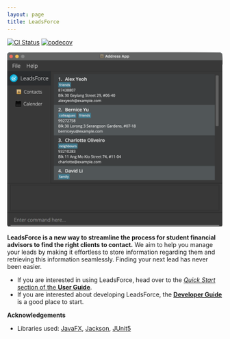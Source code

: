 ```yaml
---
layout: page
title: LeadsForce
---
```


[![CI Status](https://github.com/se-edu/addressbook-level3/workflows/Java%20CI/badge.svg)](https://github.com/se-edu/addressbook-level3/actions)
[![codecov](https://codecov.io/gh/benedictchuajj/tp/branch/master/graph/badge.svg?token=77324c12-7eb0-47de-aa9b-8dea200f09d2)](https://codecov.io/gh/benedictchuajj/tp)

![Ui](images/Ui.png)

**LeadsForce is a new way to streamline the process for student financial advisors to find the right clients to contact.** We aim to help you manage your leads by making it effortless to store information regarding them and retrieving this information seamlessly. Finding your next lead has never been easier.

* If you are interested in using LeadsForce, head over to the [_Quick Start_ section of the **User Guide**](UserGuide.html#quick-start).
* If you are interested about developing LeadsForce, the [**Developer Guide**](DeveloperGuide.html) is a good place to start.


**Acknowledgements**

* Libraries used: [JavaFX](https://openjfx.io/), [Jackson](https://github.com/FasterXML/jackson), [JUnit5](https://github.com/junit-team/junit5)
